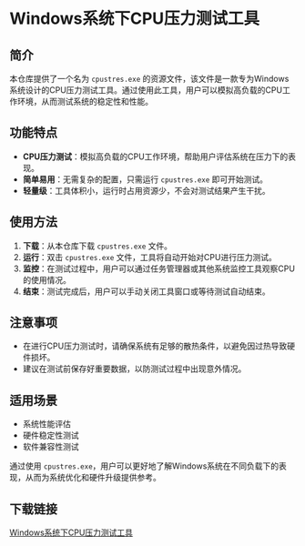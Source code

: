# Windows系统下CPU压力测试工具

## 简介

本仓库提供了一个名为 `cpustres.exe` 的资源文件，该文件是一款专为Windows系统设计的CPU压力测试工具。通过使用此工具，用户可以模拟高负载的CPU工作环境，从而测试系统的稳定性和性能。

## 功能特点

- **CPU压力测试**：模拟高负载的CPU工作环境，帮助用户评估系统在压力下的表现。
- **简单易用**：无需复杂的配置，只需运行 `cpustres.exe` 即可开始测试。
- **轻量级**：工具体积小，运行时占用资源少，不会对测试结果产生干扰。

## 使用方法

1. **下载**：从本仓库下载 `cpustres.exe` 文件。
2. **运行**：双击 `cpustres.exe` 文件，工具将自动开始对CPU进行压力测试。
3. **监控**：在测试过程中，用户可以通过任务管理器或其他系统监控工具观察CPU的使用情况。
4. **结束**：测试完成后，用户可以手动关闭工具窗口或等待测试自动结束。

## 注意事项

- 在进行CPU压力测试时，请确保系统有足够的散热条件，以避免因过热导致硬件损坏。
- 建议在测试前保存好重要数据，以防测试过程中出现意外情况。

## 适用场景

- 系统性能评估
- 硬件稳定性测试
- 软件兼容性测试

通过使用 `cpustres.exe`，用户可以更好地了解Windows系统在不同负载下的表现，从而为系统优化和硬件升级提供参考。

## 下载链接

[Windows系统下CPU压力测试工具](https://pan.quark.cn/s/15f28c7b1cb2)